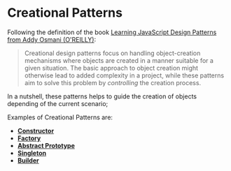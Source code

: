 # Creational Patterns

Following the definition of the book [Learning JavaScript Design Patterns from Addy Osmani (O'REILLY)](https://addyosmani.com/resources/essentialjsdesignpatterns/book/):
> Creational design patterns focus on handling object-creation mechanisms where objects are
> created in a manner suitable for a given situation.
> The basic approach to object creation might otherwise lead to added complexity in a project, while these patterns aim to solve this problem by *controlling* the creation process.

In a nutshell, these patterns helps to guide the creation of objects depending of the current scenario;

Examples of Creational Patterns are:
- [**Constructor**](/creational/constructor)
- [**Factory**](/creational//factory)
- [**Abstract Prototype**](/creational//abstract)
- [**Singleton**](/creational//singleton)
- [**Builder**](/creational//builder)
